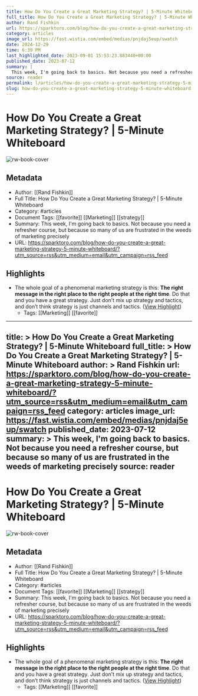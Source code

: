 ```yaml
---
title: How Do You Create a Great Marketing Strategy? | 5-Minute Whiteboard
full_title: How Do You Create a Great Marketing Strategy? | 5-Minute Whiteboard
author: Rand Fishkin
url: https://sparktoro.com/blog/how-do-you-create-a-great-marketing-strategy-5-minute-whiteboard/?utm_source=rss&utm_medium=email&utm_campaign=rss_feed
category: articles
image_url: https://fast.wistia.com/embed/medias/pnjdaj5eup/swatch
date: 2024-12-29
time: 6:39 PM
last_highlighted_date: 2023-09-01 15:53:23.883440+00:00
published_date: 2023-07-12
summary: |
  This week, I'm going back to basics. Not because you need a refresher course, but because so many of us are frustrated in the weeds of marketing precisely
source: reader
permalink: l/articles/how-do-you-create-a-great-marketing-strategy-5-minute-whiteboard
slug: how-do-you-create-a-great-marketing-strategy-5-minute-whiteboard
---
```

# How Do You Create a Great Marketing Strategy? | 5-Minute Whiteboard

![rw-book-cover](https://fast.wistia.com/embed/medias/pnjdaj5eup/swatch)

## Metadata
- Author: [[Rand Fishkin]]
- Full Title: How Do You Create a Great Marketing Strategy? | 5-Minute Whiteboard
- Category: #articles
- Document Tags: [[favorite]] [[Marketing]] [[strategy]] 
- Summary: This week, I'm going back to basics. Not because you need a refresher course, but because so many of us are frustrated in the weeds of marketing precisely
- URL: https://sparktoro.com/blog/how-do-you-create-a-great-marketing-strategy-5-minute-whiteboard/?utm_source=rss&utm_medium=email&utm_campaign=rss_feed

## Highlights
- The whole goal of a phenomenal marketing strategy is this: **The right message in the right place to the right people at the right time**. Do that and you have a great strategy. Just don’t mix up strategy and tactics, and don’t think strategy is just channels and tactics. ([View Highlight](https://read.readwise.io/read/01h98q5xj80vz8zdvs26s6s0qw))
    - Tags: [[Marketing]] [[favorite]] 


---
title: >
  How Do You Create a Great Marketing Strategy? | 5-Minute Whiteboard
full_title: >
  How Do You Create a Great Marketing Strategy? | 5-Minute Whiteboard
author: >
  Rand Fishkin
url: https://sparktoro.com/blog/how-do-you-create-a-great-marketing-strategy-5-minute-whiteboard/?utm_source=rss&utm_medium=email&utm_campaign=rss_feed
category: articles
image_url: https://fast.wistia.com/embed/medias/pnjdaj5eup/swatch
published_date: 2023-07-12
summary: >
  This week, I'm going back to basics. Not because you need a refresher course, but because so many of us are frustrated in the weeds of marketing precisely
source: reader
---
# How Do You Create a Great Marketing Strategy? | 5-Minute Whiteboard

![rw-book-cover](https://fast.wistia.com/embed/medias/pnjdaj5eup/swatch)

## Metadata
- Author: [[Rand Fishkin]]
- Full Title: How Do You Create a Great Marketing Strategy? | 5-Minute Whiteboard
- Category: #articles
- Document Tags: [[favorite]] [[Marketing]] [[strategy]] 
- Summary: This week, I'm going back to basics. Not because you need a refresher course, but because so many of us are frustrated in the weeds of marketing precisely
- URL: https://sparktoro.com/blog/how-do-you-create-a-great-marketing-strategy-5-minute-whiteboard/?utm_source=rss&utm_medium=email&utm_campaign=rss_feed

## Highlights
- The whole goal of a phenomenal marketing strategy is this: **The right message in the right place to the right people at the right time**. Do that and you have a great strategy. Just don’t mix up strategy and tactics, and don’t think strategy is just channels and tactics. ([View Highlight](https://read.readwise.io/read/01h98q5xj80vz8zdvs26s6s0qw))
    - Tags: [[Marketing]] [[favorite]] 


